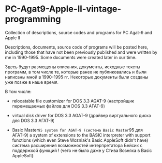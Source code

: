# PC-Agat9-Apple-II-vintage-programming
Collection of descriptions, source codes and programs for PC Agat-9 and Apple II

Descriptions, documents, source code of programs will be posted here, including those that have not been previously published and were written by me in 1990-1995. Some documents were created later in our time.

Здесь будут размещены описания, документы, исходные тексты программ, в том числе те, которые ранее не публиковались и были написаны мной в 1990-1995 гг. Некоторые документы были созданы уже позже в наше время.

В том числе:

- relocatable file customizer for DOS 3.3 AGAT-9 (настройщик перемещаемых файлов для DOS 3.3 АГАТ-9)

- virtual disk driver for DOS 3.3 AGAT-9 (драйвер виртуального диска для DOS 3.3 AГАТ-9)

- Basic Master`95 system for AGAT-9 (система Basic Master`95 для АГАТ-9)
      a system of extensions to the BASIC interpreter with support functions (which even Steve Wozniak's Basic AppleSoft didn't have)
      система расширения возможностей интерпретатора Бейсик с поддержкой функций ! (чего не было даже у Стива Возняка в Basic AppleSoft)
